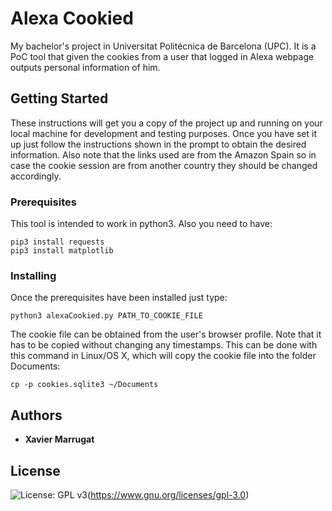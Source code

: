 # Alexa Cookied

My bachelor's project in Universitat Politécnica de Barcelona (UPC).
It is a PoC tool that given the cookies from a user that logged in Alexa webpage outputs personal information of him.

## Getting Started

These instructions will get you a copy of the project up and running on your local machine for development and testing purposes.
Once you have set it up just follow the instructions shown in the prompt to obtain the desired information. Also note that the links used are from the Amazon Spain so in case the cookie session are from another country they should be changed accordingly. 

### Prerequisites

This tool is intended to work in python3. Also you need to have:

```
pip3 install requests
pip3 install matplotlib
```

### Installing
Once the prerequisites have been installed just type:

```
python3 alexaCookied.py PATH_TO_COOKIE_FILE
```

The cookie file can be obtained from the user's browser profile. Note that it has to be copied without changing any timestamps.
This can be done with this command in Linux/OS X, which will copy the cookie file into the folder Documents:

```
cp -p cookies.sqlite3 ~/Documents
```

## Authors

* **Xavier Marrugat**

## License

![License: GPL v3](https://img.shields.io/badge/License-GPLv3-blue.svg)(https://www.gnu.org/licenses/gpl-3.0)
